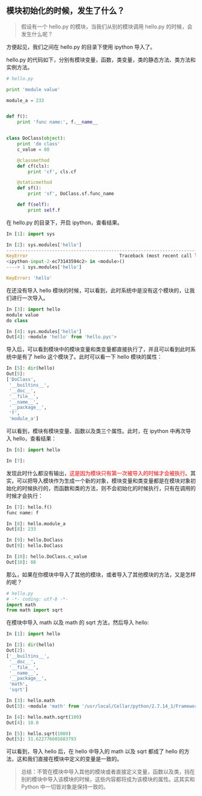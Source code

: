 ## 模块初始化的时候，发生了什么？

>假设有一个 hello.py 的模块，当我们从别的模块调用 hello.py 的时候，会发生什么呢？

方便起见，我们之间在 hello.py 的目录下使用 ipython 导入了。

hello.py 的代码如下，分别有模块变量，函数，类变量，类的静态方法、类方法和实例方法。

```python
# hello.py

print 'module value'

module_a = 233


def f():
    print 'func name:', f.__name__


class DoClass(object):
    print 'do class'
    c_value = 88

    @classmethod
    def cf(cls):
        print 'cf', cls.cf

    @staticmethod
    def sf():
        print 'sf', DoClass.sf.func_name

    def f(self):
        print self.f
```

在 hello.py 的目录下，开启 ipython，查看结果。

```python
In [1]: import sys

In [2]: sys.modules['hello']
---------------------------------------------------------------------------
KeyError                                  Traceback (most recent call last)
<ipython-input-2-ec73143594c2> in <module>()
----> 1 sys.modules['hello']

KeyError: 'hello'
```

在还没有导入 hello 模块的时候，可以看到，此时系统中是没有这个模块的，让我们进行一次导入。

```python
In [3]: import hello
module value
do class

In [4]: sys.modules['hello']
Out[4]: <module 'hello' from 'hello.pyc'>
```

导入后，可以看到模块中的模块变量和类变量都直接执行了，并且可以看到此时系统中是有了 hello 这个模块了。此时可以看一下 hello 模块的属性：

```python
In [5]: dir(hello)
Out[5]:
['DoClass',
 '__builtins__',
 '__doc__',
 '__file__',
 '__name__',
 '__package__',
 'f',
 'module_a']
```

可以看到，模块有模块变量、函数以及类三个属性。此时，在 ipython 中再次导入 hello，查看结果：

```python
In [6]: import hello

In [7]:
```
发现此时什么都没有输出，<font color="red">这是因为模块只有第一次被导入的时候才会被执行。</font>其实，可以把导入模块作为生成一个新的对象，模块变量和类变量都是在模块对象初始化的时候执行的，而函数和类的方法，则不会初始化的时候执行，只有在调用的时候才会执行：

```python
In [7]: hello.f()
func name: f

In [8]: hello.module_a
Out[8]: 233

In [9]: hello.DoClass
Out[9]: hello.DoClass

In [10]: hello.DoClass.c_value
Out[10]: 88
```

那么，如果在你模块中导入了其他的模块，或者导入了其他模块的方法，又是怎样的呢？

```python
# hello.py
# -*- coding: utf-8 -*-
import math
from math import sqrt
```
在模块中导入 math 以及 math 的 sqrt 方法，然后导入 hello:

```python
In [1]: import hello

In [2]: dir(hello)
Out[2]:
['__builtins__',
 '__doc__',
 '__file__',
 '__name__',
 '__package__',
 'math',
 'sqrt']

In [3]: hello.math
Out[3]: <module 'math' from '/usr/local/Cellar/python/2.7.14_1/Frameworks/Python.framework/Versions/2.7/lib/python2.7/lib-dynload/math.so'>

In [4]: hello.math.sqrt(100)
Out[4]: 10.0

In [5]: hello.sqrt(1000)
Out[5]: 31.622776601683793
```
可以看到，导入 hello 后，在 hello 中导入的 math 以及 sqrt 都成了 hello 的方法，这和我们直接在模块中定义的变量是一致的。

>
>总结：不管在模块中导入其他的模块或者直接定义变量，函数以及类，挡在别的模块中导入该模块的时候，这些内容都将成为该模块的属性。这其实和 Python 中一切皆对象是保持一致的。
